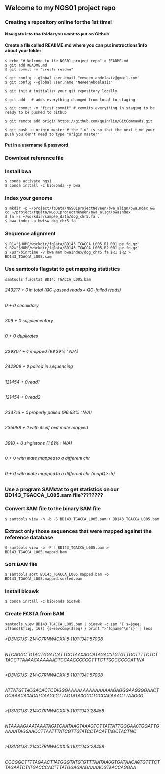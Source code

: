 ## Welcome to my NGS01 project repo

### Creating a repository online for the 1st time!
#### Navigate into the folder you want to put on Github
#### Create a file called README.md where you can put instructions/info about your folder

```
$ echo "# Welcome to the NGS01 project repo" > README.md
$ git add README.md 
$ git commit -m "create readme"
```
```
$ git config --global user.email "neveen.abdelaziz@gmail.com"
$ git config --global user.name "NeveenAbdelaziz"
```
```
$ git init # initialize your git repository locally
```
```
$ git add . # adds everything changed from local to staging
```
```
$ git commit -m "first commit" # commits everything in staging to be ready to be pushed to Github
```
```
$ git remote add origin https://github.com/quinnliu/GitCommands.git
```
```
$ git push -u origin master # the "-u" is so that the next time your push you don't need to type "origin master"
```

#### Put in a username & password

### Download reference file

### Install bwa

```
$ conda activate ngs1
$ conda install -c bioconda -y bwa
```

### Index your genome

```
$ mkdir -p ~/project/fqData/NGS01projectNeveen/bwa_align/bwaIndex && cd ~/project/fqData/NGS01projectNeveen/bwa_align/bwaIndex
$ ln -s ~/workdir/sample_data/dog_chr5.fa .
$ bwa index -a bwtsw dog_chr5.fa
```

### Sequence alignment

```
$ R1="$HOME/workdir/fqData/BD143_TGACCA_L005_R1_001.pe.fq.gz"
$ R2="$HOME/workdir/fqData/BD143_TGACCA_L005_R2_001.pe.fq.gz"
$ /usr/bin/time -v bwa mem bwaIndex/dog_chr5.fa $R1 $R2 > BD143_TGACCA_L005.sam
```

### Use samtools flagstat to get mapping statistics

```
samtools flagstat BD143_TGACCA_L005.bam
```
###### 243217 + 0 in total (QC-passed reads + QC-failed reads)
###### 0 + 0 secondary
###### 309 + 0 supplementary
###### 0 + 0 duplicates
###### 239307 + 0 mapped (98.39% : N/A)
###### 242908 + 0 paired in sequencing
###### 121454 + 0 read1
###### 121454 + 0 read2
###### 234716 + 0 properly paired (96.63% : N/A)
###### 235088 + 0 with itself and mate mapped
###### 3910 + 0 singletons (1.61% : N/A)
###### 0 + 0 with mate mapped to a different chr
###### 0 + 0 with mate mapped to a different chr (mapQ>=5)

### Use a program SAMstat to get statistics on our BD143_TGACCA_L005.sam file????????


### Convert SAM file to the binary BAM file

```
$ samtools view -h -b -S BD143_TGACCA_L005.sam > BD143_TGACCA_L005.bam
```

### Extract only those sequences that were mapped against the reference database

```
$ samtools view -b -F 4 BD143_TGACCA_L005.bam > BD143_TGACCA_L005.mapped.bam
```

### Sort BAM file

```
$ samtools sort BD143_TGACCA_L005.mapped.bam -o BD143_TGACCA_L005.mapped.sorted.bam
```

### Install bioawk

```
$ conda install -c bioconda bioawk
```

### Create FASTA from BAM

```
samtools view BD143_TGACCA_L005.bam | bioawk -c sam '{ s=$seq; if(and($flag, 16)) {s=revcomp($seq) } print ">"$qname"\n"s}' | less
```
###### >D3VG1JS1:214:C7RNWACXX:5:1101:1041:57008
###### NTCAGGCTGTACTGGATCATTCCTAACAGCATAGACATGTGTTGCTTTTCTCTTACCTTAAAACAAAAAACTCCAACCCCCCTTTCTTGGGCCCCATTNA
###### >D3VG1JS1:214:C7RNWACXX:5:1101:1041:57008
###### ATTATGTTACGACACTCTAGGGAAAAAAAAAAAAAAAGAGGGAAGGGGAACTGCAAACAGAGATCAAGGGTTAGTATAGGCCTCCCAGAAACTTAAGGG
###### >D3VG1JS1:214:C7RNWACXX:5:1101:1043:28458
###### NTAAAAGAAATAAATAGATCAATAAGTAAAGTCTTATTATTGGGAAGTGGATTGAAAATAGGAACCTTAATTTATCGTTGTATCCTACATTAGCTACTNC
###### >D3VG1JS1:214:C7RNWACXX:5:1101:1043:28458
###### CCCGGCTTTTAGAACTTATGGGTATGTGTTTAATAAGGTGATAACAGTGTTTCTTAGAATCTATGACCCACTTTATGGAGAAGAAAACGTAACCAGGAA
